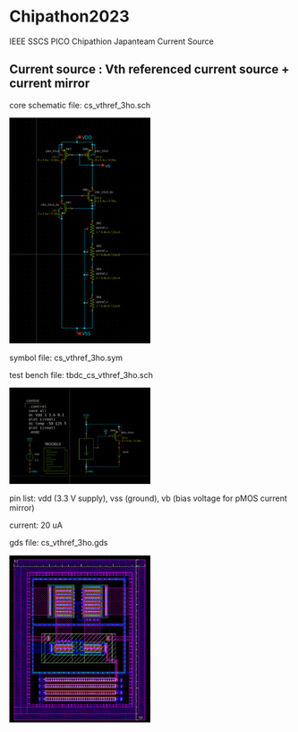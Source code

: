 # Chipathon2023
IEEE SSCS PICO Chipathion Japanteam  Current Source

## Current source : Vth referenced current source + current mirror
core schematic file: cs_vthref_3ho.sch

<img alt="cs_vthref_3ho.sch" src="https://github.com/keropiyo/Chipathon2023/blob/main/cs_vthref_3ho_sch.png" width="50%">

symbol file: cs_vthref_3ho.sym

test bench file: tbdc_cs_vthref_3ho.sch

<img alt="tbdc_cs_vthref_3ho.sch" src="https://github.com/keropiyo/Chipathon2023/blob/main/tbdc_cv_vthref_3ho.png" width="50%">

pin list: vdd (3.3 V supply), vss (ground), vb (bias voltage for pMOS current mirror)

current: 20 uA

gds file: cs_vthref_3ho.gds

<img alt="cs_vthref_3ho.gds" src="https://github.com/keropiyo/Chipathon2023/blob/main/cs_vthref_3ho.png" width="50%">
